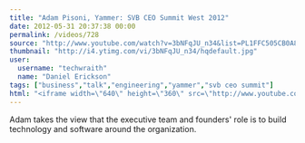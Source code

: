 ```yaml
---
title: "Adam Pisoni, Yammer: SVB CEO Summit West 2012"
date: 2012-05-31 20:37:38 00:00
permalink: /videos/728
source: "http://www.youtube.com/watch?v=3bNFqJU_n34&list=PL1FFC505CB0A887E9"
thumbnail: "http://i4.ytimg.com/vi/3bNFqJU_n34/hqdefault.jpg"
user:
  username: "techwraith"
  name: "Daniel Erickson"
tags: ["business","talk","engineering","yammer","svb ceo summit"]
html: "<iframe width=\"640\" height=\"360\" src=\"http://www.youtube.com/embed/3bNFqJU_n34?wmode=transparent&fs=1&feature=oembed\" frameborder=\"0\" allowfullscreen></iframe>"
---
```


Adam takes the view that the executive team and founders' role is to build technology and software around the organization.